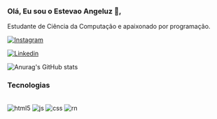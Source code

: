 ### Olá, Eu sou o Estevao Angeluz 🐨,
Estudante de Ciência da Computação e apaixonado por programação. 

[![Instagram](https://img.shields.io/badge/Instagram-E4405F?style=for-the-badge&logo=instagram&logoColor=white)](https://www.instagram.com/angeluzj27/)	

[![Linkedin](https://img.shields.io/badge/LinkedIn-0077B5?style=for-the-badge&logo=linkedin&logoColor=white)](https://www.linkedin.com/in/est%C3%AAv%C3%A3o-a-11268910b/)	

![Anurag's GitHub stats](https://github-readme-stats.vercel.app/api?username=Angeluz20&show_icons=true&theme=dracula)

### Tecnologias
<div style="display: inline_block"><br/>
<img alin='center' alt='html5' src='https://img.shields.io/badge/HTML5-E34F26?style=for-the-badge&logo=html5&logoColor=white'/>

<img alin='center' alt='js' src='https://img.shields.io/badge/JavaScript-F7DF1E?style=for-the-badge&logo=javascript&logoColor=black'/>

<img alin='center' alt='css' src='https://img.shields.io/badge/CSS3-1572B6?style=for-the-badge&logo=css3&logoColor=white'/>

<img alin='center' alt='rn' src='https://img.shields.io/badge/React_Native-20232A?style=for-the-badge&logo=react&logoColor=61DAFB'/>
</div>
	
	
